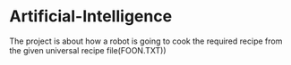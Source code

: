 # Artificial-Intelligence
The project is about how a robot is going to cook the required recipe from the given universal recipe file(FOON.TXT))
